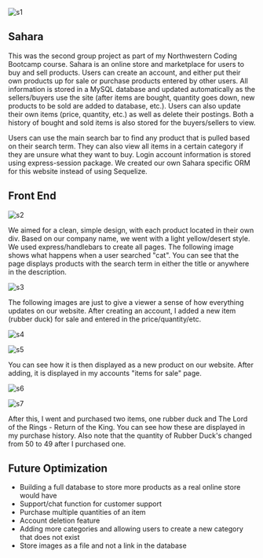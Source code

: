 ![s1](https://i.imgur.com/XJCbx4J.png)

## Sahara

This was the second group project as part of my Northwestern Coding Bootcamp course. Sahara is an online store and marketplace for users to buy and sell products. Users can create an account, and either put their own products up for sale or purchase products entered by other users. All information is stored in a MySQL database and updated automatically as the sellers/buyers use the site (after items are bought, quantity goes down, new products to be sold are added to database, etc.). Users can also update their own items (price, quantity, etc.) as well as delete their postings. Both a history of bought and sold items is also stored for the buyers/sellers to view.

Users can use the main search bar to find any product that is pulled based on their search term. They can also view all items in a certain category if they are unsure what they want to buy. Login account information is stored using express-session package. We created our own Sahara specific ORM for this website instead of using Sequelize.

## Front End

![s2](https://i.imgur.com/Ae8UdGO.png)

We aimed for a clean, simple design, with each product located in their own div. Based on our company name, we went with a light yellow/desert style. We used express/handlebars to create all pages. The following image shows what happens when a user searched "cat". You can see that the page displays products with the search term in either the title or anywhere in the description.

![s3](https://i.imgur.com/HeZB5Sr.png)

The following images are just to give a viewer a sense of how everything updates on our website. After creating an account, I added a new item (rubber duck) for sale and entered in the price/quantity/etc. 

![s4](https://i.imgur.com/r37PDmB.png)

![s5](https://i.imgur.com/KWwZdBd.png)

You can see how it is then displayed as a new product on our website. After adding, it is displayed in my accounts "items for sale" page. 

![s6](https://i.imgur.com/Ov8k7q0.png)

![s7](https://i.imgur.com/v56gKtn.png)


After this, I went and purchased two items, one rubber duck and The Lord of the Rings - Return of the King. You can see how these are displayed in my purchase history. Also note that the quantity of Rubber Duck's changed from 50 to 49 after I purchased one.


















## Future Optimization
* Building a full database to store more products as a real online store would have
* Support/chat function for customer support
* Purchase multiple quantities of an item
* Account deletion feature
* Adding more categories and allowing users to create a new category that does not exist
* Store images as a file and not a link in the database
